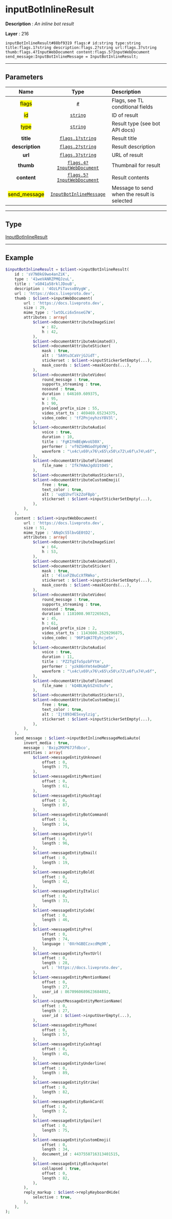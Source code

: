 # inputBotInlineResult

**Description** : *An inline bot result*

**Layer** : 216

```tl
inputBotInlineResult#88bf9319 flags:# id:string type:string title:flags.1?string description:flags.2?string url:flags.3?string thumb:flags.4?InputWebDocument content:flags.5?InputWebDocument send_message:InputBotInlineMessage = InputBotInlineResult;
```

---

## Parameters

| Name | Type | Description |
| :---: | :---: | :--- |
| <mark>flags</mark> | [`#`](type/#) | Flags, see TL conditional fields |
| <mark>id</mark> | [`string`](type/string) | ID of result |
| <mark>type</mark> | [`string`](type/string) | Result type (see bot API docs) |
| **title** | [`flags.1?string`](type/string) | Result title |
| **description** | [`flags.2?string`](type/string) | Result description |
| **url** | [`flags.3?string`](type/string) | URL of result |
| **thumb** | [`flags.4?InputWebDocument`](type/InputWebDocument) | Thumbnail for result |
| **content** | [`flags.5?InputWebDocument`](type/InputWebDocument) | Result contents |
| <mark>send_message</mark> | [`InputBotInlineMessage`](type/InputBotInlineMessage) | Message to send when the result is selected |

---

## Type

[InputBotInlineResult](type/InputBotInlineResult)

---

## Example

```php
$inputBotInlineResult = $client->inputBotInlineResult(
	id : 'sV7N0kG9wo4anZiK',
	type : '41weVANRZPMQJzuL',
	title : 'xG041a58rklJDouB',
	description : '4OzLPiTavsxBVygW',
	url : 'https://docs.liveproto.dev',
	thumb : $client->inputWebDocument(
		url : 'https://docs.liveproto.dev',
		size : 29,
		mime_type : 'lwtOLci6x5nseG7W',
		attributes : array(
			$client->documentAttributeImageSize(
				w : 82,
				h : 42,
			),
			$client->documentAttributeAnimated(),
			$client->documentAttributeSticker(
				mask : true,
				alt : '5A9tu3CaVrjGJidT',
				stickerset : $client->inputStickerSetEmpty(...),
				mask_coords : $client->maskCoords(...),
			),
			$client->documentAttributeVideo(
				round_message : true,
				supports_streaming : true,
				nosound : true,
				duration : 646169.609375,
				w : 95,
				h : 90,
				preload_prefix_size : 55,
				video_start_ts : 469469.65234375,
				video_codec : 'tf2PnjoyhzsY8V3l',
			),
			$client->documentAttributeAudio(
				voice : true,
				duration : 10,
				title : 'FgK1YmBEqWvoU30X',
				performer : 'vf9ZSHNGodYp6VWj',
				waveform : "\x4c\x69\x76\x65\x50\x72\x6f\x74\x6f",
			),
			$client->documentAttributeFilename(
				file_name : 'Ifk7HAmJgdU1tO4S',
			),
			$client->documentAttributeHasStickers(),
			$client->documentAttributeCustomEmoji(
				free : true,
				text_color : true,
				alt : 'uqQ1hvflk2ZoFBpb',
				stickerset : $client->inputStickerSetEmpty(...),
			),
		),
	),
	content : $client->inputWebDocument(
		url : 'https://docs.liveproto.dev',
		size : 51,
		mime_type : 'ANqOcS5lbvGE0tD2',
		attributes : array(
			$client->documentAttributeImageSize(
				w : 64,
				h : 53,
			),
			$client->documentAttributeAnimated(),
			$client->documentAttributeSticker(
				mask : true,
				alt : '4lsxFZ0uCcXfRWko',
				stickerset : $client->inputStickerSetEmpty(...),
				mask_coords : $client->maskCoords(...),
			),
			$client->documentAttributeVideo(
				round_message : true,
				supports_streaming : true,
				nosound : true,
				duration : 1181008.9072265625,
				w : 45,
				h : 61,
				preload_prefix_size : 2,
				video_start_ts : 1143600.2529296875,
				video_codec : '96P1qWJ7EyhcjeSn',
			),
			$client->documentAttributeAudio(
				voice : true,
				duration : 11,
				title : 'PZ2TgIfo5pzbFYtm',
				performer : 'yzk86nYmt4eOHabP',
				waveform : "\x4c\x69\x76\x65\x50\x72\x6f\x74\x6f",
			),
			$client->documentAttributeFilename(
				file_name : 'kQ4BLWybSZnU3ufv',
			),
			$client->documentAttributeHasStickers(),
			$client->documentAttributeCustomEmoji(
				free : true,
				text_color : true,
				alt : 'Ijt8934E5xvylzig',
				stickerset : $client->inputStickerSetEmpty(...),
			),
		),
	),
	send_message : $client->inputBotInlineMessageMediaAuto(
		invert_media : true,
		message : 'Bxiy2MXP67Jfdbco',
		entities : array(
			$client->messageEntityUnknown(
				offset : 0,
				length : 75,
			),
			$client->messageEntityMention(
				offset : 0,
				length : 61,
			),
			$client->messageEntityHashtag(
				offset : 0,
				length : 87,
			),
			$client->messageEntityBotCommand(
				offset : 0,
				length : 14,
			),
			$client->messageEntityUrl(
				offset : 0,
				length : 96,
			),
			$client->messageEntityEmail(
				offset : 0,
				length : 19,
			),
			$client->messageEntityBold(
				offset : 0,
				length : 42,
			),
			$client->messageEntityItalic(
				offset : 0,
				length : 33,
			),
			$client->messageEntityCode(
				offset : 0,
				length : 46,
			),
			$client->messageEntityPre(
				offset : 0,
				length : 74,
				language : '0XrhGBECzxcdMq9R',
			),
			$client->messageEntityTextUrl(
				offset : 0,
				length : 28,
				url : 'https://docs.liveproto.dev',
			),
			$client->messageEntityMentionName(
				offset : 0,
				length : 27,
				user_id : 8670960689623684892,
			),
			$client->inputMessageEntityMentionName(
				offset : 0,
				length : 27,
				user_id : $client->inputUserEmpty(...),
			),
			$client->messageEntityPhone(
				offset : 0,
				length : 57,
			),
			$client->messageEntityCashtag(
				offset : 0,
				length : 45,
			),
			$client->messageEntityUnderline(
				offset : 0,
				length : 89,
			),
			$client->messageEntityStrike(
				offset : 0,
				length : 82,
			),
			$client->messageEntityBankCard(
				offset : 0,
				length : 2,
			),
			$client->messageEntitySpoiler(
				offset : 0,
				length : 75,
			),
			$client->messageEntityCustomEmoji(
				offset : 0,
				length : 34,
				document_id : 4437558716313401515,
			),
			$client->messageEntityBlockquote(
				collapsed : true,
				offset : 0,
				length : 82,
			),
		),
		reply_markup : $client->replyKeyboardHide(
			selective : true,
		),
	),
);
```
